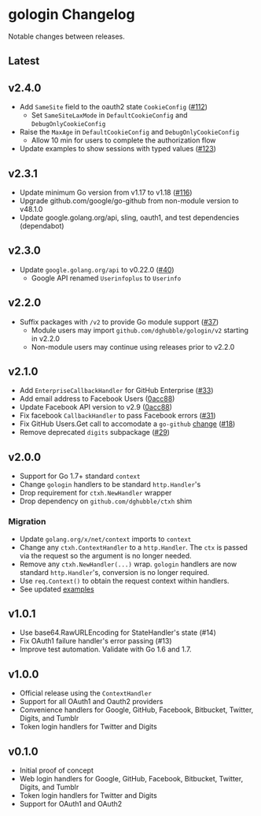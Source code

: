 # gologin Changelog

Notable changes between releases.

## Latest

## v2.4.0

* Add `SameSite` field to the oauth2 state `CookieConfig` ([#112](https://github.com/dghubble/gologin/pull/112))
  * Set `SameSiteLaxMode` in `DefaultCookieConfig` and `DebugOnlyCookieConfig`
* Raise the `MaxAge` in `DefaultCookieConfig` and `DebugOnlyCookieConfig`
  * Allow 10 min for users to complete the authorization flow
* Update examples to show sessions with typed values ([#123](https://github.com/dghubble/gologin/pull/123))

## v2.3.1

* Update minimum Go version from v1.17 to v1.18 ([#116](https://github.com/dghubble/gologin/pull/116))
* Upgrade github.com/google/go-github from non-module version to v48.1.0
* Update google.golang.org/api, sling, oauth1, and test dependencies (dependabot)

## v2.3.0

* Update `google.golang.org/api` to v0.22.0 ([#40](https://github.com/dghubble/gologin/pull/40))
  * Google API renamed `Userinfoplus` to `Userinfo`

## v2.2.0

* Suffix packages with `/v2` to provide Go module support ([#37](https://github.com/dghubble/gologin/pull/37))
  * Module users may import `github.com/dghubble/gologin/v2` starting in v2.2.0
  * Non-module users may continue using releases prior to v2.2.0

## v2.1.0

* Add `EnterpriseCallbackHandler` for GitHub Enterprise ([#33](https://github.com/dghubble/gologin/pull/33))
* Add email address to Facebook Users ([0acc88](https://github.com/dghubble/gologin/commit/0acc881e40b4926bbba0c02944ad5842700a0eab))
* Update Facebook API version to v2.9 ([0acc88](https://github.com/dghubble/gologin/commit/0acc881e40b4926bbba0c02944ad5842700a0eab))
* Fix facebook `CallbackHandler` to pass Facebook errors ([#31](https://github.com/dghubble/gologin/pull/31))
* Fix GitHub Users.Get call to accomodate a `go-github` [change](https://github.com/google/go-github/pull/529) ([#18](https://github.com/dghubble/gologin/pull/18))
* Remove deprecated `digits` subpackage ([#29](https://github.com/dghubble/gologin/pull/29))

## v2.0.0

* Support for Go 1.7+ standard `context`
* Change `gologin` handlers to be standard `http.Handler`'s
* Drop requirement for `ctxh.NewHandler` wrapper
* Drop dependency on `github.com/dghubble/ctxh` shim

### Migration

* Update `golang.org/x/net/context` imports to `context`
* Change any `ctxh.ContextHandler` to a `http.Handler`. The `ctx` is passed via the request so the argument is no longer needed.
* Remove any `ctxh.NewHandler(...)` wrap. `gologin` handlers are now standard `http.Handler`'s, conversion is no longer required.
* Use `req.Context()` to obtain the request context within handlers.
* See updated [examples](examples)

## v1.0.1

* Use base64.RawURLEncoding for StateHandler's state (#14)
* Fix OAuth1 failure handler's error passing (#13)
* Improve test automation. Validate with Go 1.6 and 1.7.

## v1.0.0

* Official release using the `ContextHandler`
* Support for all OAuth1 and Oauth2 providers
* Convenience handlers for Google, GitHub, Facebook, Bitbucket, Twitter, Digits, and Tumblr
* Token login handlers for Twitter and Digits

## v0.1.0

* Initial proof of concept
* Web login handlers for Google, GitHub, Facebook, Bitbucket, Twitter, Digits, and Tumblr
* Token login handlers for Twitter and Digits
* Support for OAuth1 and OAuth2
